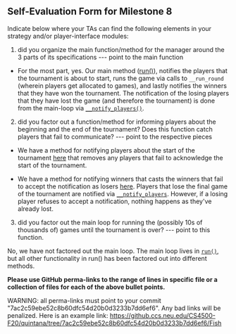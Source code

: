 ## Self-Evaluation Form for Milestone 8

Indicate below where your TAs can find the following elements in your strategy and/or player-interface modules:

1. did you organize the main function/method for the manager around
the 3 parts of its specifications --- point to the main function

  - For the most part, yes. Our main method ([run()](https://github.ccs.neu.edu/CS4500-F20/quintana/blob/7ac2c59ebe52c8b60dfc54d20b0d3233b7dd6ef6/Fish/Admin/manager.py#L150-L186)), notifies the players that the tournament is about to start, runs the game via calls to `__run_round` (wherein players get allocated to games), and lastly notifies the winners that they have won the tournament. The notification of the losing players that they have lost the game (and therefore the tournament) is done from the main-loop via [`__notify_players()`](https://github.ccs.neu.edu/CS4500-F20/quintana/blob/7ac2c59ebe52c8b60dfc54d20b0d3233b7dd6ef6/Fish/Admin/manager.py#L164-L176).

2. did you factor out a function/method for informing players about
the beginning and the end of the tournament? Does this function catch
players that fail to communicate? --- point to the respective pieces

- We have a method for notifying players about the start of the tournament [here](https://github.ccs.neu.edu/CS4500-F20/quintana/blob/7ac2c59ebe52c8b60dfc54d20b0d3233b7dd6ef6/Fish/Admin/manager.py#L137-L148) that removes any players that fail to acknowledge the start of the tournament.

- We have a method for notifying winners that casts the winners that fail to accept the notification as losers [here](https://github.ccs.neu.edu/CS4500-F20/quintana/blob/7ac2c59ebe52c8b60dfc54d20b0d3233b7dd6ef6/Fish/Admin/manager.py#L188-L211). Players that lose the final game of the tournament are notified via [`__notify_players`](https://github.ccs.neu.edu/CS4500-F20/quintana/blob/7ac2c59ebe52c8b60dfc54d20b0d3233b7dd6ef6/Fish/Admin/manager.py#L213-L257). However, if a losing player refuses to accept a notification, nothing happens as they've already lost.

3. did you factor out the main loop for running the (possibly 10s of
thousands of) games until the tournament is over? --- point to this
function.

No, we have not factored out the main loop. The main loop lives in [`run()`](https://github.ccs.neu.edu/CS4500-F20/quintana/blob/7ac2c59ebe52c8b60dfc54d20b0d3233b7dd6ef6/Fish/Admin/manager.py#L150-L186), but all other functionality in run() has been factored out into different methods.

**Please use GitHub perma-links to the range of lines in specific
file or a collection of files for each of the above bullet points.**


  WARNING: all perma-links must point to your commit "7ac2c59ebe52c8b60dfc54d20b0d3233b7dd6ef6".
  Any bad links will be penalized.
  Here is an example link:
    <https://github.ccs.neu.edu/CS4500-F20/quintana/tree/7ac2c59ebe52c8b60dfc54d20b0d3233b7dd6ef6/Fish>

